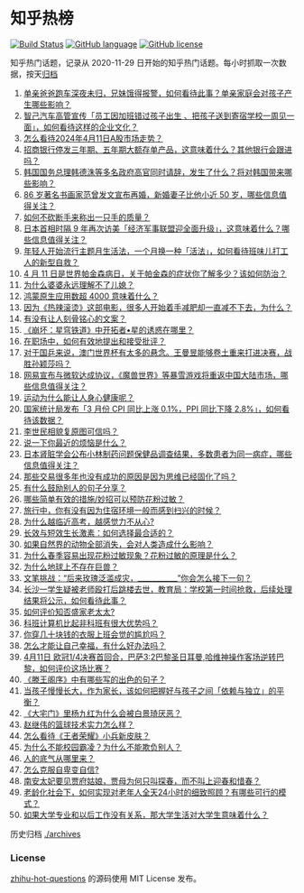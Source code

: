 # 知乎热榜
[![Build Status](https://github.com/ToWeLong/zhihu-hot-questions/workflows/CI/badge.svg)](https://github.com/ToWeLong/zhihu-hot-questions/actions)
[![GitHub language](https://img.shields.io/badge/language-golang-orange.svg)](https://golang.org/)
[![GitHub license](https://img.shields.io/github/license/ToWeLong/zhihu-hot-questions)](https://github.com/ToWeLong/zhihu-hot-questions/blob/main/LICENSE)

知乎热门话题，记录从 2020-11-29 日开始的知乎热门话题。每小时抓取一次数据，按天[归档](./archives)

<!-- BEGIN -->

1. [单亲爸爸跑车深夜未归，兄妹饿得报警，如何看待此事？单亲家庭会对孩子产生哪些影响？](https://www.zhihu.com/question/652467398)
1. [智己汽车高管宣传「员工因加班错过孩子出生 、把孩子送到寄宿学校一周见一面」，如何看待这样的企业文化？](https://www.zhihu.com/question/652408670)
1. [怎么看待2024年4月11日A股市场走势？](https://www.zhihu.com/question/652565052)
1. [招商银行停发三年期、五年期大额存单产品，这意味着什么？其他银行会跟进吗？](https://www.zhihu.com/question/652563340)
1. [韩国国务总理韩德洙等多名政府高官同时请辞，发生了什么？将对韩国带来哪些影响？](https://www.zhihu.com/question/652568102)
1. [86 岁著名书画家范曾发文宣布再婚，新婚妻子比他小近 50 岁，哪些信息值得关注？](https://www.zhihu.com/question/652574060)
1. [如何不砍断手来称出一只手的质量？](https://www.zhihu.com/question/651718719)
1. [日本首相时隔 9 年再次访美「经济军事联盟迎全面升级」，这意味着什么？哪些信息值得关注？](https://www.zhihu.com/question/652455884)
1. [年轻人开始流行主题月生活法，一个月换一种「活法」，如何看待班味儿打工人的新型自救？](https://www.zhihu.com/question/652577148)
1. [4 月 11 日是世界帕金森病日，关于帕金森的症状你了解多少？该如何防治？](https://www.zhihu.com/question/652458403)
1. [为什么婆婆永远理解不了儿媳？](https://www.zhihu.com/question/651894336)
1. [鸿蒙原生应用数超 4000 意味着什么？](https://www.zhihu.com/question/652328022)
1. [因为《热辣滚烫》这部电影，很多人开始着手减肥却一直减不下去，为什么？](https://www.zhihu.com/question/652521018)
1. [有没有让人刻骨铭心的文案？](https://www.zhihu.com/question/652532762)
1. [《崩坏：星穹铁道》中开拓者•星的诱惑在哪里？](https://www.zhihu.com/question/650314303)
1. [在职场中，如何有效地提出和接受批评？](https://www.zhihu.com/question/652503812)
1. [对于国乒来说，澳门世界杯有太多的悬念。王曼昱能够卷土重来打进决赛，战胜孙颖莎吗？](https://www.zhihu.com/question/652388846)
1. [网易宣布与微软达成协议，《魔兽世界》等暴雪游戏将重返中国大陆市场，哪些信息值得关注？](https://www.zhihu.com/question/652454940)
1. [运动为什么能让人身心健康呢？](https://www.zhihu.com/question/652561650)
1. [国家统计局发布「3 月份 CPI 同比上涨 0.1%，PPI 同比下降 2.8%」，如何看待该数据？](https://www.zhihu.com/question/652566779)
1. [李世民相貌复原图可信吗？](https://www.zhihu.com/question/324510088)
1. [说一下你最近的烦恼是什么？](https://www.zhihu.com/question/649050610)
1. [日本肾脏学会公布小林制药问题保健品调查结果，多数患者为同一病症，哪些信息值得关注？](https://www.zhihu.com/question/652491132)
1. [那些交易很多年也没有成功的原因是因为思维已经固化了吗？](https://www.zhihu.com/question/652508134)
1. [有什么鼓励别人的句子分享？](https://www.zhihu.com/question/652476032)
1. [哪些简单有效的措施/妙招可以预防花粉过敏？](https://www.zhihu.com/question/652563061)
1. [旅行中，你有没有因为住宿环境一般而感到扫兴的时候？](https://www.zhihu.com/question/649629596)
1. [为什么越临近高考，越感觉力不从心?](https://www.zhihu.com/question/652568023)
1. [长效与短效生长激素：如何选择最合适的？](https://www.zhihu.com/question/632806649)
1. [如果自然界的动物全部消失，会对人类造成什么影响？](https://www.zhihu.com/question/650083349)
1. [为什么春季容易出现花粉过敏现象？花粉过敏的原理是什么？](https://www.zhihu.com/question/647022182)
1. [为什么地球上不存在巨兽？](https://www.zhihu.com/question/651911207)
1. [文笔挑战：“后来玫瑰泛滥成灾，___________”你会怎么接下一句？](https://www.zhihu.com/question/642023655)
1. [长沙一学生疑被老师殴打后跳楼去世，教育局：学校第一时间抢救，后续处理结果将公示，如何看待此事？](https://www.zhihu.com/question/652363478)
1. [如何评价知否盛家老太太?](https://www.zhihu.com/question/383216986)
1. [科班计算机比起非科班有很大优势吗？](https://www.zhihu.com/question/631368694)
1. [你穿几十块钱的衣服上班会觉的尴尬吗？](https://www.zhihu.com/question/652565900)
1. [怎么才能让自己幸福，有什么好办法吗？](https://www.zhihu.com/question/652561570)
1. [4月11日 欧冠1/4决赛首回合，巴萨3:2巴黎圣日耳曼,哈维神操作客场逆转巴黎，如何评价这场比赛？](https://www.zhihu.com/question/652309513)
1. [《滕王阁序》中有哪些写的出色的句子？](https://www.zhihu.com/question/652566548)
1. [当孩子慢慢长大，作为家长，该如何把握好与孩子之间「依赖与独立」的平衡？](https://www.zhihu.com/question/651506371)
1. [《大宅门》里杨九红为什么会被白景琦厌恶？](https://www.zhihu.com/question/568238937)
1. [赵继伟的篮球技术实力怎么样？](https://www.zhihu.com/question/622973600)
1. [怎么看待《王者荣耀》小兵新皮肤？](https://www.zhihu.com/question/652521510)
1. [为什么不能校园霸凌？为什么不能欺负别人？](https://www.zhihu.com/question/651984105)
1. [人的底气从哪里来？](https://www.zhihu.com/question/652516666)
1. [怎么克服自卑变自信?](https://www.zhihu.com/question/651853079)
1. [南安太妃要见贾府姑娘，贾母为何只叫探春，而不叫上迎春和惜春？](https://www.zhihu.com/question/646387140)
1. [老龄化社会下，如何实现对老年人全天24小时的细致照顾？有哪些可行的模式？](https://www.zhihu.com/question/652467910)
1. [如果大学专业和以后工作没有关系，那大学生活对大学生意味着什么？](https://www.zhihu.com/question/652008130)

<!-- END -->

历史归档 [./archives](./archives)


### License
[zhihu-hot-questions](https://github.com/towelong/zhihu-hot-questions) 的源码使用 MIT License 发布。